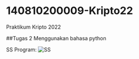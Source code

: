 # 140810200009-Kripto22
Praktikum Kripto 2022

##Tugas 2
Menggunakan bahasa python

SS Program:
<img src="Tugas2_009_Wafi/009_Wafi_SS_Hasil-Program" alt="SS">
